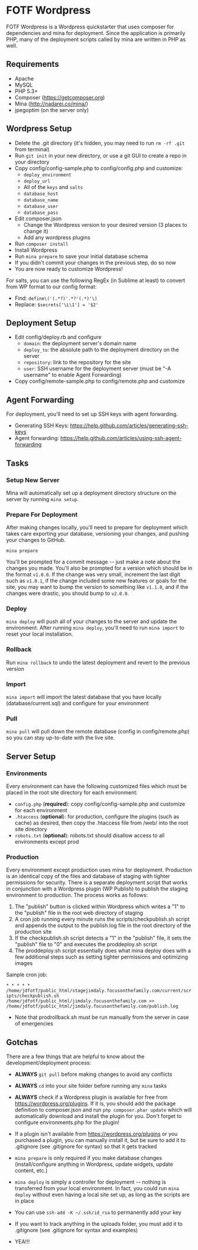 # FOTF Wordpress

FOTF Wordpress is a Wordpress quickstarter that uses composer for dependencies and mina for deployment. Since the application is primarily PHP, many of the deployment scripts called by mina are written in PHP as well.


## Requirements

- Apache
- MySQL
- PHP 5.3+
- Composer (https://getcomposer.org)
- Mina (http://nadarei.co/mina/)
- jpegoptim (on the server only)

## Wordpress Setup

- Delete the .git directory (it's hidden, you may need to run `rm -rf .git` from terminal)
- Run `git init` in your new directory, or use a git GUI to create a repo in your directory
- Copy config/config-sample.php to config/config.php and customize:
	- `deploy_environment`
	- `deploy_url`
	- All of the `keys` and `salts`
	- `database_host`
	- `database_name`
	- `database_user`
	- `database_pass`
- Edit composer.json
	- Change the Wordpress version to your desired version (3 places to change it)
	- Add any wordpress plugins
- Run `composer install`
- Install Wordpress
- Run `mina prepare` to save your initial database schema
- If you didn't commit your changes in the previous step, do so now
- You are now ready to customize Wordpress!

For salts, you can use the following RegEx (in Sublime at least) to convert from WP format to our config format:
- Find: `define\('(.*?)'.*?'(.*)'\)`
- Replace: `$secrets['\L\1'] = '$2'`

## Deployment Setup

- Edit config/deploy.rb and configure
	- `domain`: the deployment server's domain name
	- `deploy_to`: the absolute path to the deployment directory on the server
	- `repository`: link to the repository for the site
	- `user`: SSH username for the deployment server (must be "-A username" to enable Agent Forwarding)
- Copy config/remote-sample.php to config/remote.php and customize

## Agent Forwarding

For deployment, you'll need to set up SSH keys with agent forwarding. 

- Generating SSH Keys: https://help.github.com/articles/generating-ssh-keys
- Agent forwarding: https://help.github.com/articles/using-ssh-agent-forwarding

## Tasks

### Setup New Server

Mina will automatically set up a deployment directory structure on the server by running `mina setup`.

### Prepare For Deployment

After making changes locally, you'll need to prepare for deployment which takes care exporting your database, versioning your changes, and pushing your changes to GitHub. 

`mina prepare`

You'll be prompted for a commit message -- just make a note about the changes you made. You'll also be prompted for a version which should be in the format `v1.0.0`. If the change was very small, increment the last digit such as `v1.0.1`, if the change included some new features or goals for the site, you may want to bump the version to something like `v1.1.0`, and if the changes were drastic, you should bump to `v2.0.0`. 

### Deploy

`mina deploy` will push all of your changes to the server and update the environment. After running `mina deploy`, you'll need to run `mina import` to reset your local installation. 

### Rollback

Run `mina rollback` to undo the latest deployment and revert to the previous version

### Import

`mina import` will import the latest database that you have locally (database/current.sql) and configure for your environment

### Pull

`mina pull` will pull down the remote database (config in config/remote.php) so you can stay up-to-date with the live site.

## Server Setup

### Environments

Every environment can have the following customized files which must be placed in the root site directory for each environment:

- `config.php` (**required**): copy config/config-sample.php and customize for each environment
- `.htaccess` (**optional**): for production, configure the plugins (such as cache) as desired, then copy the .htaccess file from /web/ into the root site directory
- `robots.txt` (**optional**): robots.txt should disallow access to all environments except prod

### Production

Every environment except production uses mina for deployment. Production is an identical copy of the files and database of staging with tighter permissions for security. There is a separate deployment script that works in conjunction with a Wordpress plugin (WP Publish) to publish the staging environment to production. The process works as follows:

1. The "publish" button is clicked within Wordpress which writes a "1" to the "publish" file in the root web directory of staging
2. A cron job running every minute runs the scripts/checkpublish.sh script and appends the output to the publish.log file in the root directory of the production site
3. If the checkpublish.sh script detects a "1" in the "publish" file, it sets the "publish" file to "0" and executes the proddeploy.sh script 
4. The proddeploy.sh script essentially does what mina deploy does with a few additional steps such as setting tighter permissions and optimizing images

Sample cron job: 

`* * * * *       /home/jdfotf/public_html/stagejimdaly.focusonthefamily.com/current/scripts/checkpublish.sh /home/jdfotf/public_html/jimdaly.focusonthefamily.com >> /home/jdfotf/public_html/jimdaly.focusonthefamily.com/publish.log`

* Note that prodrollback.sh must be run manually from the server in case of emergencies

## Gotchas

There are a few things that are helpful to know about the development/deployment process:

- **ALWAYS** `git pull` before making changes to avoid any conflicts
- **ALWAYS** `cd` into your site folder before running any `mina` tasks
- **ALWAYS** check if a Wordpress plugin is available for free from https://wordpress.org/plugins. If it is, you should add the package definition to composer.json and run `php composer.phar update` which will automatically download and install the plugin for you. Don't forget to configure environments.php for the plugin!
- If a plugin isn't available from https://wordpress.org/plugins or you purchased a plugin, you can manually install it, but be sure to add it to .gitignore (see .gitignore for syntax) so that it gets tracked
- `mina prepare` is only required if you make database changes (install/configure anything in Wordpress, update widgets, update content, etc.)
- `mina deploy` is simply a controller for deployment -- nothing is transferred from your local environment. In fact, you could run `mina deploy` without even having a local site set up, as long as the scripts are in place
- You can use `ssh-add -K ~/.ssh/id_rsa` to permanently add your key 
- If you want to track anything in the uploads folder, you must add it to .gitignore (see .gitignore for syntax and examples)

- YEA!!!
